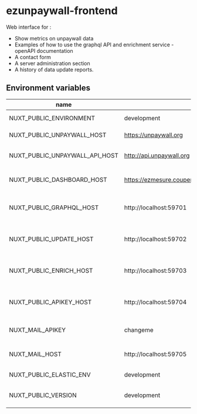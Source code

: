 # ezunpaywall-frontend

Web interface for :
- Show metrics on unpaywall data
- Examples of how to use the graphql API and enrichment service
-openAPI documentation
- A contact form
- A server administration section
- A history of data update reports.

## Environment variables

| name | default | description |
| --- | --- | --- |
| NUXT_PUBLIC_ENVIRONMENT | development | environment of node |
| NUXT_PUBLIC_UNPAYWALL_HOST | https://unpaywall.org | Host of unpaywall |
| NUXT_PUBLIC_UNPAYWALL_API_HOST | http://api.unpaywall.org | Host of API of unpaywall |
| NUXT_PUBLIC_DASHBOARD_HOST | https://ezmesure.couperin.org/kibana/s/ezunpaywall/app/dashboards | Host of ezmesure dashboard |
| NUXT_PUBLIC_GRAPHQL_HOST | http://localhost:59701 | Host of ezunpaywall graphql service |
| NUXT_PUBLIC_UPDATE_HOST | http://localhost:59702 | Host of ezunpaywall update service |
| NUXT_PUBLIC_ENRICH_HOST | http://localhost:59703 | Host of ezunpaywall enrich service |
| NUXT_PUBLIC_APIKEY_HOST | http://localhost:59704 | Host of ezunpaywall apikey service |
| NUXT_MAIL_APIKEY | changeme | Apikey to send mail of mail service |
| NUXT_MAIL_HOST | http://localhost:59705 | Host of ezunpaywall mail service |
| NUXT_PUBLIC_ELASTIC_ENV | development | version of elastic |
| NUXT_PUBLIC_VERSION | development | version displayed on frontend |

